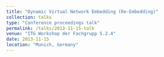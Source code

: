```yaml
---
title: "Dynamic Virtual Network Embedding (Re-Embedding)"
collection: talks
type: "Conference proceedings talk"
permalink: /talks/2013-11-15-talk
venue: "ITG Workshop der Fachgrupp 5.2.4"
date: 2013-11-15
location: "Munich, Germany"
---
```


